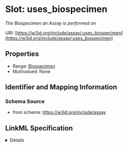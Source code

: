 # Slot: uses_biospecimen
_The Biospecimen an Assay is performed on_


URI: [https://w3id.org/include/assay/:uses_biospecimen](https://w3id.org/include/assay/:uses_biospecimen)



<!-- no inheritance hierarchy -->




## Properties

* Range: [Biospecimen](Biospecimen.md)
* Multivalued: None







## Identifier and Mapping Information







### Schema Source


* from schema: https://w3id.org/include/assay




## LinkML Specification

<details>
```yaml
name: uses_biospecimen
definition_uri: include:uses_biospecimen
description: The Biospecimen an Assay is performed on
title: Uses Biospecimen
from_schema: https://w3id.org/include/assay
rank: 1000
alias: uses_biospecimen
domain_of:
- Assay
range: Biospecimen

```
</details>